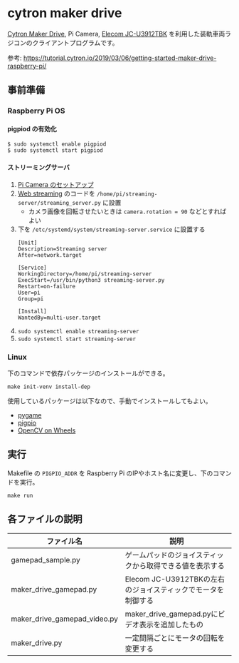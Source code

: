 # cytron maker drive

[Cytron Maker Drive](https://www.cytron.io/p-maker-drive-simplifying-h-bridge-motor-driver-for-beginner), Pi Camera, [Elecom JC-U3912TBK](https://www.elecom.co.jp/products/JC-U3912TBK.html) を利用した装軌車両ラジコンのクライアントプログラムです。

参考: https://tutorial.cytron.io/2019/03/06/getting-started-maker-drive-raspberry-pi/

## 事前準備

### Raspberry Pi OS

#### pigpiod の有効化

```
$ sudo systemctl enable pigpiod
$ sudo systemctl start pigpiod
```

#### ストリーミングサーバ

1. [Pi Camera のセットアップ](https://projects.raspberrypi.org/en/projects/getting-started-with-picamera)
2. [Web streaming](https://picamera.readthedocs.io/en/latest/recipes2.html#web-streaming) のコードを `/home/pi/streaming-server/streaming_server.py` に設置
    - カメラ画像を回転させたいときは `camera.rotation = 90` などとすればよい
3. 下を `/etc/systemd/system/streaming-server.service` に設置する
    ```
    [Unit]
    Description=Streaming server
    After=network.target

    [Service]
    WorkingDirectory=/home/pi/streaming-server
    ExecStart=/usr/bin/python3 streaming-server.py
    Restart=on-failure
    User=pi
    Group=pi

    [Install]
    WantedBy=multi-user.target
    ```
4. `sudo systemctl enable streaming-server`
5. `sudo systemctl start streaming-server`

### Linux

下のコマンドで依存パッケージのインストールができる。

```
make init-venv install-dep
```

使用しているパッケージは以下なので、手動でインストールしてもよい。

- [pygame](https://www.pygame.org/wiki/GettingStarted)
- [pigpio](https://gpiozero.readthedocs.io/en/stable/remote_gpio.html#preparing-the-control-computer)
- [OpenCV on Wheels](https://github.com/skvark/opencv-python#installation-and-usage)


## 実行

Makefile の `PIGPIO_ADDR` を Raspberry Pi のIPやホスト名に変更し、下のコマンドを実行。

```
make run
```

## 各ファイルの説明

|ファイル名|説明|
|--|--|
|gamepad\_sample.py|ゲームパッドのジョイスティックから取得できる値を表示する|
|maker\_drive\_gamepad.py|Elecom JC-U3912TBKの左右のジョイスティックでモータを制御する|
|maker\_drive\_gamepad\_video.py|maker\_drive\_gamepad.pyにビデオ表示を追加したもの|
|maker\_drive.py|一定間隔ごとにモータの回転を変更する|
